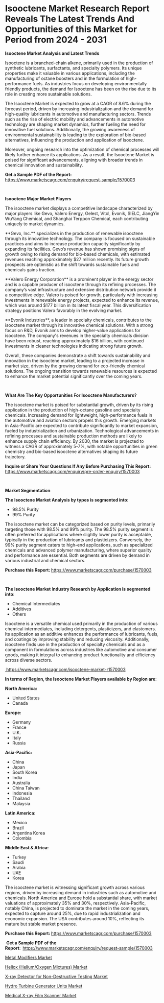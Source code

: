 <p><h1>Isooctene Market Research Report Reveals The Latest Trends And Opportunities of this Market for Period from 2024 - 2031</h1></p><p><strong>Isooctene Market Analysis and Latest Trends</strong></p>
<p><p>Isooctene is a branched-chain alkene, primarily used in the production of synthetic lubricants, surfactants, and specialty polymers. Its unique properties make it valuable in various applications, including the manufacturing of octane boosters and in the formulation of high-performance fuels. As industries focus on developing environmentally friendly products, the demand for Isooctene has been on the rise due to its role in creating more sustainable solutions.</p><p>The Isooctene Market is expected to grow at a CAGR of 8.6% during the forecast period, driven by increasing industrialization and the demand for high-quality lubricants in automotive and manufacturing sectors. Trends such as the rise of electric mobility and advancements in automotive technology are shaping market dynamics, further fueling the need for innovative fuel solutions. Additionally, the growing awareness of environmental sustainability is leading to the exploration of bio-based alternatives, influencing the production and application of Isooctene.</p><p>Moreover, ongoing research into the optimization of chemical processes will likely further enhance its applications. As a result, the Isooctene Market is poised for significant advancements, aligning with broader trends in chemical innovation and sustainability.</p></p>
<p><strong>Get a Sample PDF of the Report:&nbsp;</strong> <a href="https://www.marketscagr.com/enquiry/request-sample/1570003?utm_campaign=1284&utm_medium=2&utm_source=Github&utm_content=ia&utm_term=14102024&utm_id=isooctene">https://www.marketscagr.com/enquiry/request-sample/1570003</a></p>
<p>&nbsp;</p>
<p><strong>Isooctene Major Market Players</strong></p>
<p><p>The isooctene market displays a competitive landscape characterized by major players like Gevo, Valero Energy, Gelest, Vitol, Evonik, SIELC, JiangYin WuYang Chemical, and Shanghai Terppon Chemical, each contributing uniquely to market dynamics.</p><p>**Gevo, Inc.** specializes in the production of renewable isooctene through its innovative technology. The company is focused on sustainable practices and aims to increase production capacity significantly by expanding its facilities. Gevo’s revenue has shown promising signs of growth owing to rising demand for bio-based chemicals, with estimated revenues reaching approximately $27 million recently. Its future growth prospects are optimistic as the shift towards sustainable fuels and chemicals gains traction.</p><p>**Valero Energy Corporation** is a prominent player in the energy sector and is a capable producer of isooctene through its refining processes. The company’s vast infrastructure and extensive distribution network provide it a competitive edge. Valero is poised for growth, particularly with increasing investments in renewable energy projects, expected to enhance its revenue, which was around $177 billion in its latest fiscal year. This diversification strategy positions Valero favorably in the evolving market.</p><p>**Evonik Industries**, a leader in specialty chemicals, contributes to the isooctene market through its innovative chemical solutions. With a strong focus on R&D, Evonik aims to develop higher-value applications for isooctene. The company's revenues in the specialty chemicals division have been robust, reaching approximately $16 billion, with continued investments in cleaner technologies indicating strong future growth.</p><p>Overall, these companies demonstrate a shift towards sustainability and innovation in the isooctene market, leading to a projected increase in market size, driven by the growing demand for eco-friendly chemical solutions. The ongoing transition towards renewable resources is expected to enhance the market potential significantly over the coming years.</p></p>
<p>&nbsp;</p>
<p><strong>What Are The Key Opportunities For Isooctene Manufacturers?</strong></p>
<p><p>The isooctene market is poised for substantial growth, driven by its rising application in the production of high-octane gasoline and specialty chemicals. Increasing demand for lightweight, high-performance fuels in the automotive and aviation sectors propels this growth. Emerging markets in Asia-Pacific are expected to contribute significantly to market expansion, fueled by industrialization and urbanization. Technological advancements in refining processes and sustainable production methods are likely to enhance supply chain efficiency. By 2030, the market is projected to witness a CAGR of approximately 5-7%, with notable opportunities in green chemistry and bio-based isooctene alternatives shaping its future trajectory.</p></p>
<p><strong>Inquire or Share Your Questions If Any Before Purchasing This Report:</strong> <a href="https://www.marketscagr.com/enquiry/pre-order-enquiry/1570003?utm_campaign=1284&utm_medium=2&utm_source=Github&utm_content=ia&utm_term=14102024&utm_id=isooctene">https://www.marketscagr.com/enquiry/pre-order-enquiry/1570003</a></p>
<p>&nbsp;</p>
<p><strong>Market Segmentation</strong></p>
<p><strong>The Isooctene Market Analysis by types is segmented into:</strong></p>
<p><ul><li>98.5% Purity</li><li>99% Purity</li></ul></p>
<p><p>The isooctene market can be categorized based on purity levels, primarily targeting those with 98.5% and 99% purity. The 98.5% purity segment is often preferred for applications where slightly lower purity is acceptable, typically in the production of lubricants and plasticizers. Conversely, the 99% purity segment caters to high-end applications, such as specialized chemicals and advanced polymer manufacturing, where superior quality and performance are essential. Both segments are driven by demand in various industrial and chemical sectors.</p></p>
<p><strong>Purchase this Report:&nbsp;</strong><a href="https://www.marketscagr.com/purchase/1570003?utm_campaign=1284&utm_medium=2&utm_source=Github&utm_content=ia&utm_term=14102024&utm_id=isooctene">https://www.marketscagr.com/purchase/1570003</a></p>
<p>&nbsp;</p>
<p><strong>The Isooctene Market Industry Research by Application is segmented into:</strong></p>
<p><ul><li>Chemical Intermediates</li><li>Additives</li><li>Others</li></ul></p>
<p><p>Isooctene is a versatile chemical used primarily in the production of various chemical intermediates, including detergents, plasticizers, and elastomers. Its application as an additive enhances the performance of lubricants, fuels, and coatings by improving stability and reducing viscosity. Additionally, isooctene finds use in the production of specialty chemicals and as a component in formulations across industries like automotive and consumer goods, making it integral to enhancing product functionality and efficiency across diverse sectors.</p></p>
<p><a href="https://www.marketscagr.com/isooctene-market-r1570003?utm_campaign=1284&utm_medium=2&utm_source=Github&utm_content=ia&utm_term=14102024&utm_id=isooctene">&nbsp;https://www.marketscagr.com/isooctene-market-r1570003</a></p>
<p><strong>In terms of Region, the Isooctene Market Players available by Region are:</strong></p>
<p>
    <p> <strong> North America: </strong>
        <ul>
            <li>United States</li>
            <li>Canada</li>
        </ul>
        </p> 
    <p> <strong> Europe: </strong>
        <ul>
            <li>Germany</li>
            <li>France</li>
            <li>U.K.</li>
            <li>Italy</li>
            <li>Russia</li>
        </ul>
        </p> 
    <p> <strong> Asia-Pacific: </strong>
        <ul>
            <li>China</li>
            <li>Japan</li>
            <li>South Korea</li>
            <li>India</li>
            <li>Australia</li>
            <li>China Taiwan</li>
            <li>Indonesia</li>
            <li>Thailand</li>
            <li>Malaysia</li>
        </ul>
        </p> 
    <p> <strong> Latin America: </strong>
        <ul>
            <li>Mexico</li>
            <li>Brazil</li>
            <li>Argentina Korea</li>
            <li>Colombia</li>
        </ul>
        </p> 
    <p> <strong> Middle East & Africa: </strong>
        <ul>
            <li>Turkey</li>
            <li>Saudi</li>
            <li>Arabia</li>
            <li>UAE</li>
            <li>Korea</li>
        </ul>
    </p>
    </p>
<p><p>The isooctene market is witnessing significant growth across various regions, driven by increasing demand in industries such as automotive and chemicals. North America and Europe hold a substantial share, with market valuations of approximately 35% and 30%, respectively. Asia-Pacific, notably China, is projected to dominate the market in the coming years, expected to capture around 25%, due to rapid industrialization and economic expansion. The USA contributes around 10%, reflecting its mature but stable market presence.</p></p>
<p><strong>Purchase this Report: </strong><a href="https://www.marketscagr.com/purchase/1570003?utm_campaign=1284&utm_medium=2&utm_source=Github&utm_content=ia&utm_term=14102024&utm_id=isooctene">https://www.marketscagr.com/purchase/1570003</a></p>
<p>&nbsp;<strong>Get a Sample PDF of the Report:&nbsp;&nbsp;</strong><a href="https://www.marketscagr.com/enquiry/request-sample/1570003?utm_campaign=1284&utm_medium=2&utm_source=Github&utm_content=ia&utm_term=14102024&utm_id=isooctene">https://www.marketscagr.com/enquiry/request-sample/1570003</a></p>
<p><strong></strong></p>
<p><p><a href="https://github.com/pizolina/Market-Research-Report-List-6/blob/main/metal-modifiers-market.md?utm_campaign=1284&utm_medium=2&utm_source=Github&utm_content=ia&utm_term=14102024&utm_id=isooctene">Metal Modifiers Market</a></p><p><a href="https://www.linkedin.com/pulse/global-heliox-heliumoxygen-mixtures-market-projected-1fdje?trk=public_post_embed_feed-article-content&utm_campaign=1284&utm_medium=2&utm_source=Github&utm_content=ia&utm_term=14102024&utm_id=isooctene">Heliox (Helium/Oxygen Mixtures) Market</a></p><p><a href="https://www.linkedin.com/pulse/x-ray-detector-non-destructive-testing-market-research-report-jq0ke?trk=public_post_embed_feed-article-content&utm_campaign=1284&utm_medium=2&utm_source=Github&utm_content=ia&utm_term=14102024&utm_id=isooctene">X-ray Detector for Non-Destructive Testing Market</a></p><p><a href="https://www.linkedin.com/pulse/strategic-roadmap-global-hydro-turbine-generator-units-market-urzgf?utm_campaign=1284&utm_medium=2&utm_source=Github&utm_content=ia&utm_term=14102024&utm_id=isooctene">Hydro Turbine Generator Units Market</a></p><p><a href="https://www.linkedin.com/pulse/medical-x-ray-film-scanner-market-research-report-forecast-t7qee?trk=public_post_embed_feed-article-content&utm_campaign=1284&utm_medium=2&utm_source=Github&utm_content=ia&utm_term=14102024&utm_id=isooctene">Medical X-ray Film Scanner Market</a></p></p>